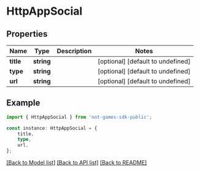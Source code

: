 # HttpAppSocial


## Properties

Name | Type | Description | Notes
------------ | ------------- | ------------- | -------------
**title** | **string** |  | [optional] [default to undefined]
**type** | **string** |  | [optional] [default to undefined]
**url** | **string** |  | [optional] [default to undefined]

## Example

```typescript
import { HttpAppSocial } from 'not-games-sdk-public';

const instance: HttpAppSocial = {
    title,
    type,
    url,
};
```

[[Back to Model list]](../README.md#documentation-for-models) [[Back to API list]](../README.md#documentation-for-api-endpoints) [[Back to README]](../README.md)
